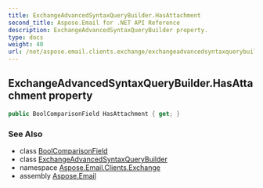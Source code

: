 ```yaml
---
title: ExchangeAdvancedSyntaxQueryBuilder.HasAttachment
second_title: Aspose.Email for .NET API Reference
description: ExchangeAdvancedSyntaxQueryBuilder property. 
type: docs
weight: 40
url: /net/aspose.email.clients.exchange/exchangeadvancedsyntaxquerybuilder/hasattachment/
---
```

## ExchangeAdvancedSyntaxQueryBuilder.HasAttachment property

```csharp
public BoolComparisonField HasAttachment { get; }
```

### See Also

* class [BoolComparisonField](../../../aspose.email.tools.search/boolcomparisonfield/)
* class [ExchangeAdvancedSyntaxQueryBuilder](../)
* namespace [Aspose.Email.Clients.Exchange](../../exchangeadvancedsyntaxquerybuilder/)
* assembly [Aspose.Email](../../../)


